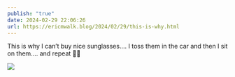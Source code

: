 ```yaml
---
publish: "true"
date: 2024-02-29 22:06:26
url: https://ericmwalk.blog/2024/02/29/this-is-why.html
---
```


This is why I can’t buy nice sunglasses…. I toss them in the car and then I sit on them…. and repeat 🤦‍♂️

![](https://ericmwalk.blog/uploads/2024/img-8050.jpeg)